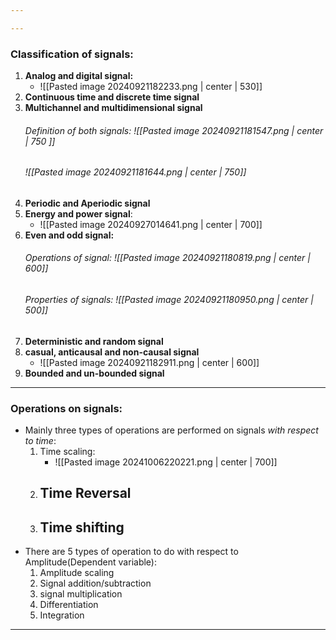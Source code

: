 ```yaml
---

---
```

### Classification of signals:
1. **Analog and digital signal:**
	- ![[Pasted image 20240921182233.png | center | 530]]
2. **Continuous time and discrete time signal**
3. **Multichannel and multidimensional signal**
	###### *Definition of both signals:* ![[Pasted image 20240921181547.png | center | 750 ]]
	###### ![[Pasted image 20240921181644.png | center | 750]]
4. **Periodic and Aperiodic signal**
5. **Energy and power signal**:
	- ![[Pasted image 20240927014641.png | center | 700]]
6. **Even and odd signal:**
	###### *Operations of signal:* ![[Pasted image 20240921180819.png | center | 600]]
	###### *Properties of signals:* ![[Pasted image 20240921180950.png | center |  500]]
7. **Deterministic and random signal**
8. **casual, anticausal and non-causal signal**
	- ![[Pasted image 20240921182911.png | center | 600]]
9. **Bounded and un-bounded signal**
---
### Operations on signals:
- Mainly three types of operations are performed on signals *with respect to time*:
	1. Time scaling: 
		- ![[Pasted image 20241006220221.png | center | 700]]
	2. Time Reversal
		- 
	3. Time shifting
		- 
- There are 5 types of operation to do with respect to Amplitude(Dependent variable):
	1. Amplitude scaling
	2. Signal addition/subtraction
	3. signal multiplication
	4. Differentiation
	5. Integration

---

